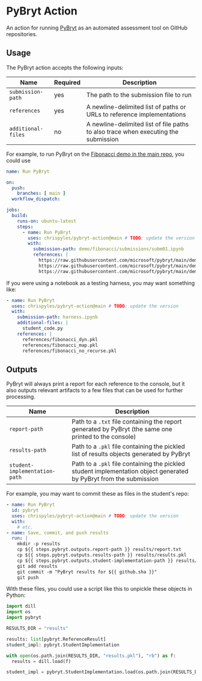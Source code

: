 # PyBryt Action

An action for running [PyBryt](https://microsoft.github.io/pybryt) as an automated assessment tool on GitHub repositories.

## Usage

The PyBryt action accepts the following inputs:

| Name | Required | Description |
|-----|-----|-----|
| `submission-path` | yes | The path to the submission file to run |
| `references` | yes | A newline-delimited list of paths or URLs to reference implementations |
| `additional-files` | no | A newline-delimited list of file paths to also trace when executing the submission |

For example, to run PyBryt on the [Fibonacci demo in the main repo](https://github.com/microsoft/pybryt/tree/main/demo/fibonacci), you could use

```yaml
name: Run PyBryt

on:
  push:
    branches: [ main ]
  workflow_dispatch:

jobs:
  build:
    runs-on: ubuntu-latest
    steps:
      - name: Run PyBryt
        uses: chrispyles/pybryt-action@main # TODO: update the version
        with:
          submission-path: demo/fibonacci/submissions/subm01.ipynb
          references: |
            https://raw.githubusercontent.com/microsoft/pybryt/main/demo/fibonacci/fibonacci_dyn.pkl
            https://raw.githubusercontent.com/microsoft/pybryt/main/demo/fibonacci/fibonacci_map.pkl
            https://raw.githubusercontent.com/microsoft/pybryt/main/demo/fibonacci/fibonacci_no_recurse.pkl
```

If you were using a notebook as a testing harness, you may want something like:

```yaml
- name: Run PyBryt
  uses: chrispyles/pybryt-action@main # TODO: update the version
  with:
    submission-path: harness.ipynb
    additional-files: |
      student_code.py
    references: |
      references/fibonacci_dyn.pkl
      references/fibonacci_map.pkl
      references/fibonacci_no_recurse.pkl
```

## Outputs

PyBryt will always print a report for each reference to the console, but it also outputs relevant artifacts to a few files that can be used for further processing.

| Name | Description |
|-----|-----|
| `report-path` | Path to a `.txt` file containing the report generated by PyBryt (the same one printed to the console) |
| `results-path` | Path to a `.pkl` file containing the pickled list of results objects generated by PyBryt |
| `student-implementation-path` | Path to a `.pkl` file containing the pickled student implementation object generated by PyBryt from the submission |

For example, you may want to commit these as files in the student's repo:

```yaml
- name: Run PyBryt
  id: pybryt
  uses: chrispyles/pybryt-action@main # TODO: update the version
  with:
    # etc.
- name: Save, commit, and push results
  run: |
    mkdir -p results
    cp ${{ steps.pybryt.outputs.report-path }} results/report.txt
    cp ${{ steps.pybryt.outputs.results-path }} results/results.pkl
    cp ${{ steps.pybryt.outputs.student-implementation-path }} results/student-implementation.pkl
    git add results
    git commit -m "PyBryt results for ${{ github.sha }}"
    git push
```

With these files, you could use a script like this to unpickle these objects in Python:

```python
import dill
import os
import pybryt

RESULTS_DIR = "results"

results: list[pybryt.ReferenceResult]
student_impl: pybryt.StudentImplementation

with open(os.path.join(RESULTS_DIR, "results.pkl"), "rb") as f:
  results = dill.load(f)

student_impl = pybryt.StudentImplementation.load(os.path.join(RESULTS_DIR, "student-implementation.pkl"))
```
